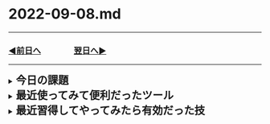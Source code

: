 # 2022-09-08.md

---
### [◀️前日へ](https://github.com/yuasys/chatty-journal/blob/main/2022/09/2022-09-07.md)&emsp;&emsp;&emsp;&emsp;[翌日へ▶️](https://github.com/yuasys/chatty-journal/blob/main/2022/09/2022-09-09.md)
---

<details>
<summary><h2 style="display:inline">今日の課題</h2></summary>
 <h3>やりたいこと</h3>
 <ol>
  <li>tmlの基礎「レイアウト」の勉強</li>
 </ol>
 <ul>
</details>
<details>
  <summary><h2 style="display:inline"?>最近使ってみて便利だったツール</h2></summary>
  <ul>
   <li>オンラインツール：[ファビコンジェネレータ](https://favicon-generator.mintsu-dev.com/)を利用</li>
   <liインラインツール：[PlaceHold]( https://placehold.jp/)でダミー画像を自動生成></li>
  </ul>
</details>
 <details>
  <summary><h2 style="display:inline"?>最近習得してやってみたら有効だった技</h2></summary>
  <ul>
   <li>画面のキャッシュデータの削除／更新</li>
   <div><img style="width:640px" src="../../images/fig22-09-07_1.png"></div>
  </ul>
</details>
